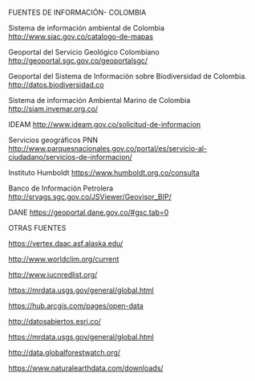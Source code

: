 FUENTES DE INFORMACIÓN- COLOMBIA

Sistema de información ambiental de Colombia 
http://www.siac.gov.co/catalogo-de-mapas

Geoportal del Servicio Geológico Colombiano
http://geoportal.sgc.gov.co/geoportalsgc/

Geoportal del Sistema de Información sobre Biodiversidad de Colombia.
http://datos.biodiversidad.co

Sistema de información Ambiental Marino de Colombia
http://siam.invemar.org.co/

IDEAM
http://www.ideam.gov.co/solicitud-de-informacion

Servicios geográficos PNN
http://www.parquesnacionales.gov.co/portal/es/servicio-al-ciudadano/servicios-de-informacion/

Instituto Humboldt
https://www.humboldt.org.co/consulta

Banco de Información Petrolera
http://srvags.sgc.gov.co/JSViewer/Geovisor_BIP/

DANE
https://geoportal.dane.gov.co/#gsc.tab=0

OTRAS FUENTES

https://vertex.daac.asf.alaska.edu/
 
http://www.worldclim.org/current

http://www.iucnredlist.org/

https://mrdata.usgs.gov/general/global.html

https://hub.arcgis.com/pages/open-data

http://datosabiertos.esri.co/

https://mrdata.usgs.gov/general/global.html

http://data.globalforestwatch.org/

https://www.naturalearthdata.com/downloads/
